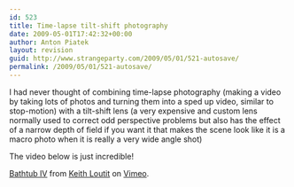```yaml
---
id: 523
title: Time-lapse tilt-shift photography
date: 2009-05-01T17:42:32+00:00
author: Anton Piatek
layout: revision
guid: http://www.strangeparty.com/2009/05/01/521-autosave/
permalink: /2009/05/01/521-autosave/
---
```

I had never thought of combining time-lapse photography (making a video by taking lots of photos and turning them into a sped up video, similar to stop-motion) with a tilt-shift lens (a very expensive and custom lens normally used to correct odd perspective problems but also has the effect of a narrow depth of field if you want it that makes the scene look like it is a macro photo when it is really a very wide angle shot)

The video below is just incredible!



[Bathtub IV](http://vimeo.com/3156959) from [Keith Loutit](http://vimeo.com/keithloutit) on [Vimeo](http://vimeo.com).